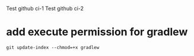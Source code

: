 Test github ci-1
Test github ci-2

# add execute permission for gradlew
`git update-index --chmod=+x gradlew`
